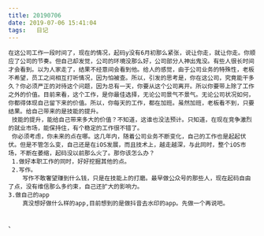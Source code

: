 ```yaml
---
title: 20190706
date: 2019-07-06 15:41:04
tags:   日记
---
```

    在这公司工作一段时间了，现在的情况，起码y没有6月初那么紧张，说让你走，就让你走。你顺应了公司的节奏。但自己却发觉，公司的环境没那么好，公司部分人神出鬼没。有些人很长时间才会看到。以为人家走了，结果不经意间会看到他。给人的感觉，由于公司业务的特殊性，老板不希望，员工之间相互打听情况，因为怕被查。所以，引发的思考是，你在这公司，究竟能干多久？你必须严正的对待这个问题，因为总有一天，你要从这个公司离开。所以你要带上除了工作之外的价值。目前来看，这个工作，是你最佳选择，无论公司景气不景气。无论公司状况如何，你都得体现自己留下来的价值。所以，你每天的工作，都在加班。虽然加班，老板看不到，只要结果。给自己带来的是技能的提升。
     技能的提升，能给自己带来多大的价值？不知道，这谁也没法预计。只知道，在现在竞争激烈的就业市场，能保持住，有个稳定的工作很不错了。
     你必须考虑，你未来的点在哪。这几年内，随着公司业务不断变化，自己的工作也是起起伏伏。但是不管怎么变，自己还是在iOS发展，而且技术上，越走越深，与此同时，整个iOS市场，不断在萎缩，起码没以前那么火了。那你该怎么办？
     1.做好本职工作的同时，好好挖掘其他的点。
     2.写作。
        写作不敢奢望赚到什么钱，只是在技能上的打磨。最早做公众号的那些人，现在起码自由了点，没有维信那么多约束，自己还扩大的影响力。
    3.做自己的app
        真没想好做什么样的app,目前想到的是做抖音去水印的app。先做一个再说吧。
        
    
    、

